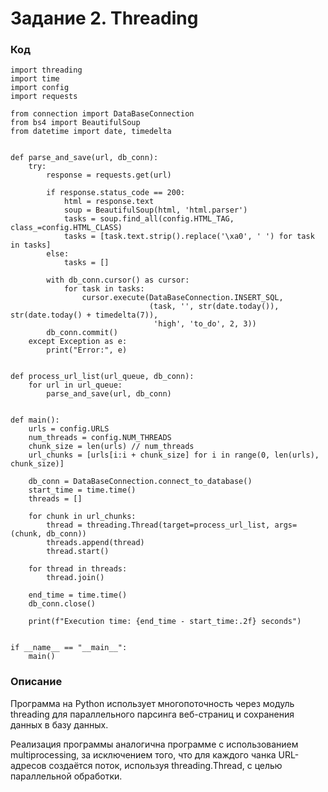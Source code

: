 # Задание 2. Threading

### Код

    import threading
    import time
    import config
    import requests
    
    from connection import DataBaseConnection
    from bs4 import BeautifulSoup
    from datetime import date, timedelta
    
    
    def parse_and_save(url, db_conn):
        try:
            response = requests.get(url)
    
            if response.status_code == 200:
                html = response.text
                soup = BeautifulSoup(html, 'html.parser')
                tasks = soup.find_all(config.HTML_TAG, class_=config.HTML_CLASS)
                tasks = [task.text.strip().replace('\xa0', ' ') for task in tasks]
            else:
                tasks = []
    
            with db_conn.cursor() as cursor:
                for task in tasks:
                    cursor.execute(DataBaseConnection.INSERT_SQL,
                                   (task, '', str(date.today()), str(date.today() + timedelta(7)),
                                    'high', 'to_do', 2, 3))
            db_conn.commit()
        except Exception as e:
            print("Error:", e)
    
    
    def process_url_list(url_queue, db_conn):
        for url in url_queue:
            parse_and_save(url, db_conn)
    
    
    def main():
        urls = config.URLS
        num_threads = config.NUM_THREADS
        chunk_size = len(urls) // num_threads
        url_chunks = [urls[i:i + chunk_size] for i in range(0, len(urls), chunk_size)]
    
        db_conn = DataBaseConnection.connect_to_database()
        start_time = time.time()
        threads = []
    
        for chunk in url_chunks:
            thread = threading.Thread(target=process_url_list, args=(chunk, db_conn))
            threads.append(thread)
            thread.start()
    
        for thread in threads:
            thread.join()
    
        end_time = time.time()
        db_conn.close()
    
        print(f"Execution time: {end_time - start_time:.2f} seconds")
    
    
    if __name__ == "__main__":
        main()

### Описание

Программа на Python использует многопоточность через модуль threading для параллельного парсинга 
веб-страниц и сохранения данных в базу данных.

Реализация программы аналогична программе с использованием multiprocessing, за исключением того, что
для каждого чанка URL-адресов создаётся поток, используя threading.Thread, с целью параллельной обработки.